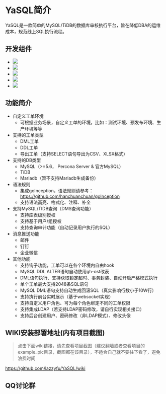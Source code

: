 # YaSQL简介
YaSQL是一款简单的MySQL/TiDB的数据库审核执行平台，旨在降低DBA的运维成本，规范线上SQL执行流程。

## 开发组件
* ![](https://img.shields.io/static/v1?label=Python&message=3.7&color=green&?style=for-the-badge)
* ![](https://img.shields.io/static/v1?label=Vue&message=Ant_Design_Vue&color=green&?style=for-the-badge)
* ![](https://img.shields.io/static/v1?label=Django&message=Djangorestframework&color=green&?style=for-the-badge)
* ![](https://img.shields.io/static/v1?label=Jwt&message=Djangorestframework_jwt&color=green&?style=for-the-badge)
* ![](https://img.shields.io/static/v1?label=Celery&message=4&color=green&?style=for-the-badge) 

## 功能简介
* 自定义工单环境
  * 可根据业务场景，自定义工单的环境，比如：测试环境、预发布环境、生产环境等等
* 支持的工单类型
  * DML工单
  * DDL工单
  * 导出工单（支持SELECT语句导出为CSV、XLSX格式）
* 支持的DB类型
  * MySQL（>=5.6， Percona Server & 官方MySQL）
  * TiDB
  * Mariadb（暂不支持Mariadb生成备份）
* 语法规则
  * 集成goInception，语法规则请参考：https://github.com/hanchuanchuan/goInception
  * 支持语法高亮、格式化、注释、补全
* 支持MySQL/TIDB查询（DMS查询功能）
  * 支持库表级别授权
  * 支持基于用户/组授权
  * 支持查询审计功能（自动记录用户执行的SQL）
* 消息推送功能
  * 邮件
  * 钉钉
  * 企业微信
* 其他功能
  * 支持钩子功能，工单可以在各个环境内自由hook
  * MySQL DDL ALTER语句自动使用gh-ost改表
  * DML语句执行、支持获取锁定超时、事务封装、自动开启严格模式执行
  * 单个工单最大支持2048条SQL语句
  * MySQL DML语句支持自动生成回滚SQL（真实影响行数小于10W行）
  * 支持执行前台实时展示（基于websocket实现）
  * 支持自定义用户角色、可为每个角色绑定不同的工单权限
  * 支持集成LDAP（若支持LDAP密码修改，请自行实现相关接口）
  * 支持后台创建用户、密码修改（非LDAP模式）、修改头像
  
## WIKI安装部署地址(内有项目截图)
> 点击下面wiki链接，请先查看项目截图（建议翻墙或者查看项目的example_pic目录，截图都在该目录），不适合自己就不要往下看了，避免浪费时间

https://github.com/lazzyfu/YaSQL/wiki


## QQ讨论群
<img src="https://github.com/lazzyfu/YaSQL/blob/master/example_pic/qq.png" alt="" align=center />
